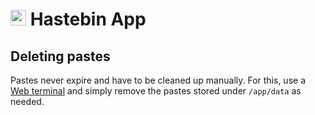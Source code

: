 # <img src="/img/hastebin-logo.png" width="25px"> Hastebin App

## Deleting pastes

Pastes never expire and have to be cleaned up manually. For this,
use a [Web terminal](/documentation/apps/#web-terminal) and simply
remove the pastes stored under `/app/data` as needed.

